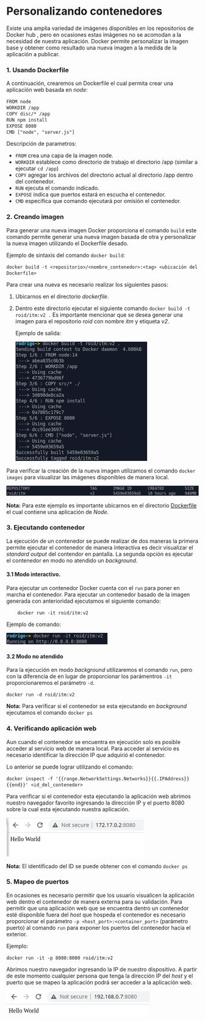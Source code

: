 # Personalizando contenedores

Existe una amplia variedad de imágenes disponibles en los repositorios de Docker hub , pero en ocasiones estas imágenes no se acomodan a la necesidad de nuestra aplicación. Docker permite personalizar la imagen base y obtener como resultado una nueva imagen a la medida de la aplicación a publicar.



### 1. Usando Dockerfile

A continuación, crearemos un Dockerfile el cual permita crear una aplicación web basada en *node*: 

	FROM node
    WORKDIR /app
	COPY disc/* /app
	RUN npm install
    EXPOSE 8080
	CMD ["node", "server.js"]

Descripción de parametros:

- `FROM` crea una capa de la imagen node.
- `WORKDIR` establece como directorio de trabajo el directorio /app (similar a ejecutar `cd /app`)
- `COPY` agregar los archivos del directorio actual al directorio /app dentro del contenedor.
- `RUN` ejecuta el comando indicado.
- `EXPOSE` indica que puertos estará en escucha el contenedor.
- `CMD` especifica que comando ejecutará por omisión el contenedor.


### 2. Creando imagen

Para generar una nueva imagen Docker proporciona el comando `build` este comando permite generar una nueva imagen basada de otra y personalizar la nueva imagen utilizando el Dockerfile desado.

Ejemplo de sintaxis del comando `docker build`:

```
docker build -t <repositorio>/<nombre_contenedor>:<tag> <ubicación del Dockerfile>
```

Para crear una nueva es necesario realizar los siguientes pasos:

1. Ubicarnos en el directorio *dockerfile*.
2. Dentro este directorio ejecutar el siguiente comando `docker build -t roid/itm:v2 .` Es importante mencionar que se desea generar una imagen para el repositorio *roid* con nombre *itm* y etiqueta *v2*.

	Ejemplo de salida:

	![docker_build.png](miscellaneous/docker_build.png)


Para verificar la creación de la nueva imagen utilizamos el comando `docker images` para visualizar las imágenes disponibles de manera local.

![docker_images_build.png](miscellaneous/docker_images_build.png)

**Nota:** Para este ejemplo es importante ubicarnos en el directorio [Dockerfile](dockerfile/Dockerfile) el cual contiene una aplicación de *Node*.


### 3. Ejecutando contenedor

La ejecución de un contenedor se puede realizar de dos maneras la primera permite ejecutar el contenedor de manera interactiva es decir visualizar el *standard output* del contendor en pantalla. La segunda opción es ejecutar el contenedor en modo no atendido un *background*.

#### 3.1 Modo interactivo.

Para ejecutar un contenedor Docker cuenta con el `run` para poner en marcha el contenedor. Para ejecutar un contenedor basado de la imagen generada con anterioridad ejecutamos el siguiente comando:

		docker run -it roid/itm:v2

Ejemplo de comando:

![docker_run_it.png](miscellaneous/docker_run_it.png)


#### 3.2 Modo no atendido

Para la ejecución en modo *background* utilizaremos el comando `run`, pero con la diferencia de en lugar de proporcionar los parámentros `-it` proporcionaremos el parámetro `-d`.

	docker run -d roid/itm:v2

**Nota:** Para verificar si el contenedor se esta ejecutando en *background* ejecutamos el comando `docker ps`
    
### 4. Verificando aplicación web

Aun cuando el contenedor se encuentra en ejecución solo es posible acceder al servicio web de manera local. Para acceder al servicio es necesario identificar la dirección IP que adquirió el contenedor. 

Lo anterior se puede lograr utilizando el comando:

```
docker inspect -f '{{range.NetworkSettings.Networks}}{{.IPAddress}}{{end}}' <id_del_contenedor>
``` 

Para verificar si el contenedor esta ejecutando la aplicación web abrimos nuestro navegador favorito ingresando la dirección IP y el puerto 8080 sobre la cual esta ejecutando nuestra aplicación.


![docker_web_browser.png](miscellaneous/docker_web_browser.png)

**Nota:** El identificado del ID se puede obtener con el comando `docker ps`

### 5. Mapeo de puertos

En ocasiones es necesario permitir que los usuario visualicen la aplicación web dentro el contenedor de manera externa para su validación. Para permitir que una aplicación web que se encuentra dentro un contenedor esté disponible fuera del *host* que hospeda el contenedor es necesario proporcionar el parámetro `-p <host_port>:<container_port>` (parámetro puerto) al comando `run` para exponer los puertos del contenedor hacia el exterior.



Ejemplo:

	docker run -it -p 8080:8080 roid/itm:v2
    
Abrimos nuestro navegador ingresando la IP de nuestro dispositivo. A partir de este momento cualquier persona que tenga la dirección IP del *host* y el puerto que se mapeo la aplicación podrá  ser acceder a la aplicación web.

![docker_web_browser_port.png](miscellaneous/docker_web_browser_port.png)
